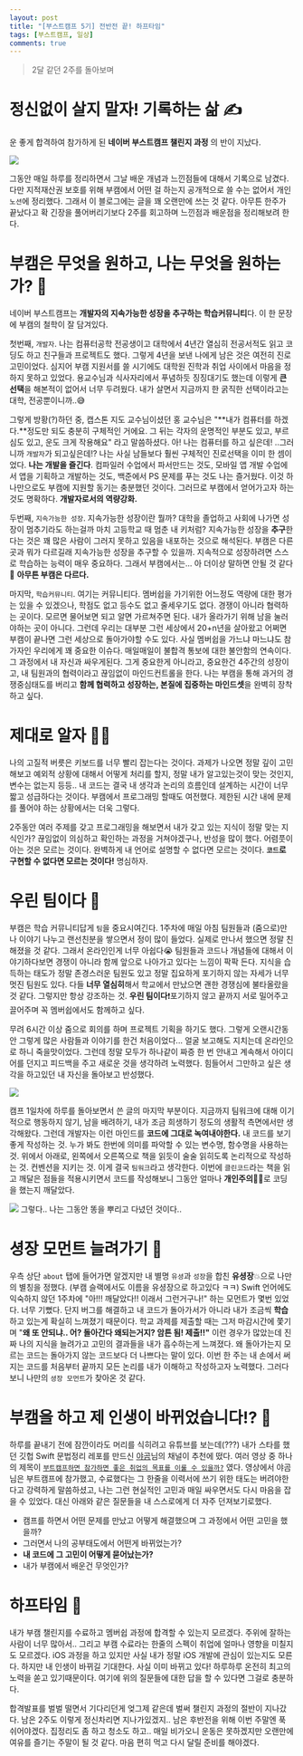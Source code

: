 ```yaml
---
layout: post
title: "[부스트캠프 5기] 전반전 끝! 하프타임"
tags: [부스트캠프, 일상]
comments: true
---
```


> 2달 같던 2주를 돌아보며  

# 정신없이 살지 말자! 기록하는 삶 ✍️

운 좋게 합격하여 참가하게 된 **네이버 부스트캠프 챌린지 과정** 의 반이 지났다.  

<img src="https://user-images.githubusercontent.com/35067611/89651441-e72cff00-d8fe-11ea-981a-080b093153e2.png">  

그동안 매일 하루를 정리하면서 그날 배운 개념과 느낀점들에 대해서 기록으로 남겼다. 다만 지적재산권 보호를 위해 부캠에서 어떤 걸 하는지 공개적으로 쓸 수는 없어서 개인 `노션`에 정리했다. 그래서 이 블로그에는 글을 꽤 오랜만에 쓰는 것 같다. 아무튼 한주가 끝났다고 확 긴장을 풀어버리기보다 2주를 회고하며 느낀점과 배운점을 정리해보려 한다.  

# 부캠은 무엇을 원하고, 나는 무엇을 원하는가? 🤔

네이버 부스트캠프는 **개발자의 지속가능한 성장을 추구하는 학습커뮤니티**다. 이 한 문장에 부캠의 철학이 잘 담겨있다.  

첫번째, `개발자`.  나는 컴퓨터공학 전공생이고 대학에서 4년간 열심히 전공서적도 읽고 코딩도 하고 친구들과 프로젝트도 했다. 그렇게 4년을 보낸 나에게 남은 것은 여전히 진로고민이었다. 심지어 부캠 지원서를 쓸 시기에도 대학원 진학과 취업 사이에서 마음을 정하지 못하고 있었다. 용교수님과 식사자리에서 푸념하듯 징징대기도 했는데 이렇게 **큰 선택**을 해본적이 없어서 너무 두려웠다. 내가 살면서 지금까지 한 굵직한 선택이라고는 대학, 전공뿐이니까..😅  

그렇게 방황(?)하던 중, 캡스톤 지도 교수님이셨던 홍 교수님은 "**내가 컴퓨터를 하겠다.**정도만 되도 충분히 구체적인 거에요. 그 뒤는 각자의 운명적인 부분도 있고, 부르심도 있고, 운도 크게 작용해요" 라고 말씀하셨다. 아! 나는 컴퓨터를 하고 싶은데! ..그러니까 `개발자`가 되고싶은데!? 나는 사실 남들보다 훨씬 구체적인 진로선택을 이미 한 셈이었다. **나는 개발을 즐긴다**. 컴파일러 수업에서 파서만드는 것도, 모바일 앱 개발 수업에서 앱을 기획하고 개발하는 것도, 백준에서 PS 문제를 푸는 것도 나는 즐거웠다. 이것 하나만으로도 부캠에 지원할 동기는 충분했던 것이다. 그러므로 부캠에서 얻어가고자 하는 것도 명확하다. **개발자로서의 역량강화.**  

두번째, `지속가능한 성장`. 지속가능한 성장이란 뭘까? 대학을 졸업하고 사회에 나가면 성장이 멈추기라도 하는걸까 마치 고등학교 때 멈춘 내 키처럼? 지속가능한 성장을 **추구**한다는 것은 꽤 많은 사람이 그러지 못하고 있음을 내포하는 것으로 해석된다. 부캠은 다른 곳과 뭐가 다르길래 지속가능한 성장을 추구할 수 있을까. 지속적으로 성장하려면 스스로 학습하는 능력이 매우 중요하다. 그래서 부캠에서는... 아 더이상 말하면 안될 것 같다🤫 **아무튼 부캠은 다르다.**  

마지막, `학습커뮤니티`. 여기는 커뮤니티다. 멤버쉽을 가기위한 어느정도 역량에 대한 평가는 있을 수 있겠으나, 학점도 없고 등수도 없고 줄세우기도 없다. 경쟁이 아니라 협력하는 곳이다. 모르면 물어보면 되고 알면 가르쳐주면 된다. 내가 올라가기 위해 남을 눌러야하는 곳이 아니다. 그런데 우리는 대부분 그런 세상에서 20+n년을 살아왔고 어쩌면 부캠이 끝나면 그런 세상으로 돌아가야할 수도 있다. 사실 멤버쉽을 가느냐 마느냐도 참가자인 우리에게 꽤 중요한 이슈다. 매일매일이 불합격 통보에 대한 불안함의 연속이다. 그 과정에서 내 자신과 싸우게된다. 그게 중요한게 아니라고, 중요한건 4주간의 성장이고, 내 팀원과의 협력이라고 끊임없이 마인드컨트롤을 한다. 나는 부캠을 통해 과거의 경쟁중심태도를 버리고 **함께 협력하고 성장하는, 본질에 집중하는 마인드셋**을 완벽히 장착하고 싶다.  

# 제대로 알자 👨‍💻

나의 고질적 버릇은 키보드를 너무 빨리 잡는다는 것이다. 과제가 나오면 정말 깊이 고민해보고 예외적 상황에 대해서 어떻게 처리를 할지, 정말 내가 알고있는것이 맞는 것인지, 변수는 없는지 등등.. 내 코드는 결국 내 생각과 논리의 흐름인데 설계하는 시간이 너무 짧고 성급하다는 것이다. 부캠에서 프로그래밍 할때도 여전했다. 제한된 시간 내에 문제를 풀어야 하는 상황에서는 더욱 그렇다.  

2주동안 여러 주제를 갖고 프로그래밍을 해보면서 내가 갖고 있는 지식이 정말 맞는 지식인가? 끊임없이 의심하고 확인하는 과정을 거쳐야겠구나, 반성을 많이 했다. 어렴풋이 아는 것은 모르는 것이다. 완벽하게 내 언어로 설명할 수 없다면 모르는 것이다. **`코드`로 구현할 수 없다면 모르는 것이다!** 명심하자.  

# 우린 팀이다 👊

부캠은 학습 커뮤니티답게 `팀`을 중요시여긴다. 1주차에 매일 아침 팀원들과 (줌으로)만나 이야기 나누고 랜선친분을 쌓으면서 정이 많이 들었다. 실제로 만나서 했으면 정말 친해졌을 것 같다. 그래서 온라인인게 너무 아쉽다😭 팀원들과 코드나 개념들에 대해서 이야기하다보면 경쟁이 아니라 함께 앞으로 나아가고 있다는 느낌이 팍팍 든다. 지식을 습득하는 태도가 정말 존경스러운 팀원도 있고 정말 집요하게 포기하지 않는 자세가 너무 멋진 팀원도 있다. 다들 **너무 열심히**해서 학교에서 만났으면 괜한 경쟁심에 불타올랐을 것 같다. 그렇지만 항상 강조하는 것. **우린 팀이다**❗포기하지 않고 끝까지 서로 밀어주고 끌어주며 꼭 멤버쉽에서도 함께하고 싶다.

무려 6시간 이상 줌으로 회의를 하며 프로젝트 기획을 하기도 했다. 그렇게 오랜시간동안 그렇게 많은 사람들과 이야기를 한건 처음이었다... 얼굴 보고해도 지치는데 온라인으로 하니 죽을맛이었다. 그런데 정말 모두가 하나같이 짜증 한 번 안내고 계속해서 아이디어를 던지고 피드백을 주고 새로운 것을 생각하려 노력했다. 힘들어서 그만하고 싶은 생각을 하고있던 내 자신을 돌아보고 반성했다.

<img src="https://user-images.githubusercontent.com/35067611/89651432-e4320e80-d8fe-11ea-95f4-ddfe58b22fea.png">  

캠프 1일차에 하루를 돌아보면서 쓴 글의 마지막 부분이다. 지금까지 팀워크에 대해 이기적으로 행동하지 않기, 남을 배려하기, 내가 조금 희생하기 정도의 생활적 측면에서만 생각해왔다. 그런데 개발자는 이런 마인드를 **코드에 그대로 녹여내야한다.** 내 코드를 보기 좋게 작성하는 것. 누가 봐도 한번에 의미를 파악할 수 있는 변수명, 함수명을 사용하는 것. 위에서 아래로, 왼쪽에서 오른쪽으로 책을 읽듯이 술술 읽히도록 논리적으로 작성하는 것. 컨벤션을 지키는 것. 이게 결국 `팀워크`라고 생각한다. 이번에 `클린코드`라는 책을 읽고 깨달은 점들을 적용시키면서 코드를 작성해보니 그동안 얼마나 **개인주의**💁‍♂️로 코딩을 했는지 깨달았다.  

<img src="https://user-images.githubusercontent.com/35067611/89651444-e85e2c00-d8fe-11ea-9634-b415e9d4f74e.png">
그렇다.. 나는 그동안 똥을 뿌리고 다녔던 것이다..

# 셩장 모먼트 늘려가기 🌱

우측 상단 `about` 탭에 들어가면 알겠지만 내 별명 `유셩`과 `성장`을 합친 **유셩장**💥으로 나만의 별칭을 정했다. (부캠 슬랙에서도 이름을 유셩장으로 하고있다 ㅋㅋ) Swift 언어에도 익숙하지 않던 1주차에 "아!!! 깨달았다!! 이래서 그런거구나!" 하는 모먼트가 몇번 있었다. 너무 기뻤다. 단지 버그를 해결하고 내 코드가 돌아가서가 아니라 내가 조금씩 **학습**하고 있는게 확실히 느껴졌기 때문이다. 학교 과제를 제출할 때는 그저 마감시간에 쫓기며 "**왜 또 안되냐.. 어? 돌아간다 왜되는거지? 암튼 됨! 제출!!"** 이런 경우가 많았는데 진짜 나의 지식을 늘려가고 고민의 결과들을 내가 흡수하는게 느껴졌다. 왜 돌아가는지 모르는 코드는 돌아가지 않는 코드보다 더 나쁘다는 말이 있다. 이번 한 주는 내 손에서 써지는 코드를 처음부터 끝까지 모든 논리를 내가 이해하고 작성하고자 노력했다. 그러다보니 나만의 `셩장 모먼트`가 찾아온 것 같다.  

# 부캠을 하고 제 인생이 바뀌었습니다!? 🏃  

하루를 끝내기 전에 잠깐이라도 머리를 식히려고 유튜브를 보는데(???) 내가 스타를 했던 깃헙 Swift 문법정리 레포를 만드신 [야곰](https://www.youtube.com/channel/UCkwWWEv3C-3ToeO57r5LCHQ)님의 채널이 추천에 떴다. 여러 영상 중 하나의 제목이 [`부트캠프하면 참가하면 좋은 취업의 목표를 이룰 수 있을까?`](https://www.youtube.com/watch?v=FzKE4kpRdXA) 였다. 영상에서 야곰님은 부트캠프에 참가했고, 수료했다는 그 한줄을 이력서에 쓰기 위한 태도는 버려야한다고 강력하게 말씀하셨고, 나는 그런 현실적인 고민과 매일 싸우면서도 다시 마음을 잡을 수 있었다. 대신 아래와 같은 질문들을 내 스스로에게 더 자주 던져보기로했다.  

- 캠프를 하면서 어떤 문제를 만났고 어떻게 해결했으며 그 과정에서 어떤 고민을 했을까?
- 그러면서 나의 공부태도에서 어떤게 바뀌었는가?
- **내 코드에 그 고민이 어떻게 묻어났는가?**
- 내가 부캠에서 배운건 무엇인가?

# 하프타임 🐾

내가 부캠 챌린지를 수료하고 멤버쉽 과정에 합격할 수 있는지 모르겠다. 주위에 잘하는 사람이 너무 많아서.. 그리고 부캠 수료라는 한줄의 스펙이 취업에 얼마나 영향을 미칠지도 모르겠다. iOS 과정을 하고 있지만 사실 내가 정말 iOS 개발에 관심이 있는지도 모른다. 하지만 내 인생이 바뀌길 기대한다. 사실 이미 바뀌고 있다! 하루하루 온전히 최고의 노력을 쏟고 있기때문이다. 여기에 위의 질문들에 대한 답을 할 수 있다면 그걸로 충분하다.

합격발표를 벌벌 떨면서 기다리던게 엊그제 같은데 벌써 챌린지 과정의 절반이 지나갔다. 남은 2주도 이렇게 정신차리면 지나가있겠지.. 남은 후반전을 위해 이번 주말엔 푹 쉬어야겠다. 집정리도 좀 하고 청소도 하고.. 매일 비가오니 운동은 못하겠지만 오랜만에 여유를 즐기는 주말이 될 것 같다. 마음 편히 먹고 다시 달릴 준비를 해야겠다.
